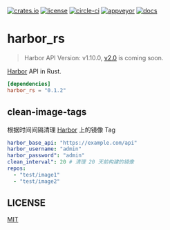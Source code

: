 [![crates.io](https://img.shields.io/crates/v/bollard.svg)](https://crates.io/crates/harbor_rs)
[![license](https://img.shields.io/badge/License-Apache%202.0-blue.svg)](https://opensource.org/licenses/Apache-2.0)
[![circle-ci](https://circleci.com/gh/fussybeaver/bollard/tree/master.svg?style=svg)](https://circleci.com/gh/fussybeaver/bollard/tree/master)
[![appveyor](https://ci.appveyor.com/api/projects/status/n5khebyfae0u1sbv/branch/master?svg=true)](https://ci.appveyor.com/project/fussybeaver/boondock)
[![docs](https://docs.rs/bollard/badge.svg)](https://docs.rs/bollard/)

# harbor_rs

> Harbor API Version: v1.10.0, [v2.0](https://editor.swagger.io/?url=https://raw.githubusercontent.com/goharbor/harbor/master/api/v2.0/swagger.yaml) is coming soon.

[Harbor](https://goharbor.io/) API in Rust.

```toml
[dependencies]
harbor_rs = "0.1.2"
```

## clean-image-tags

根据时间间隔清理 [Harbor](https://goharbor.io/) 上的镜像 Tag

```yaml
harbor_base_api: "https://example.com/api"
harbor_username: "admin"
harbor_password": "admin"
clean_interval": 20 # 清理 20 天前构建的镜像
repos:
  - "test/image1"
  - "test/image2"
```

## LICENSE

[MIT](https://github.com/k8scat/harbor_rs/blob/main/LICENSE)
